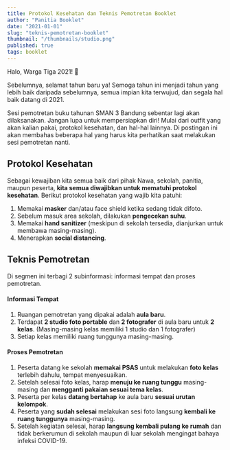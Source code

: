 ```yaml
---
title: Protokol Kesehatan dan Teknis Pemotretan Booklet
author: "Panitia Booklet"
date: "2021-01-01"
slug: "teknis-pemotretan-booklet"
thumbnail: "/thumbnails/studio.png"
published: true
tags: booklet
---
```

Halo, Warga Tiga 2021! 👋

Sebelumnya, selamat tahun baru ya! Semoga tahun ini menjadi tahun yang lebih baik daripada sebelumnya, semua impian kita terwujud, dan segala hal baik datang di 2021.

Sesi pemotretan buku tahunan SMAN 3 Bandung sebentar lagi akan dilaksanakan. Jangan lupa untuk mempersiapkan diri! Mulai dari outfit yang akan kalian pakai, protokol kesehatan, dan hal-hal lainnya. Di postingan ini akan membahas beberapa hal yang harus kita perhatikan saat melakukan sesi pemotretan nanti.

## Protokol Kesehatan
Sebagai kewajiban kita semua baik dari pihak Nawa, sekolah, panitia, maupun peserta, **kita semua diwajibkan untuk mematuhi protokol kesehatan**. Berikut protokol kesehatan yang wajib kita patuhi:
1. Memakai **masker** dan/atau face shield ketika sedang tidak difoto.
2. Sebelum masuk area sekolah, dilakukan **pengecekan suhu**.
3. Memakai **hand sanitizer** (meskipun di sekolah tersedia, dianjurkan untuk membawa masing-masing).
4. Menerapkan **social distancing**.

## Teknis Pemotretan
Di segmen ini terbagi 2 subinformasi: informasi tempat dan proses pemotretan.

#### Informasi Tempat
1. Ruangan pemotretan yang dipakai adalah **aula baru**.
2. Terdapat **2 studio foto portable** dan **2 fotografer** di aula baru untuk **2 kelas**. 
    (Masing-masing kelas memiliki 1 studio dan 1 fotografer)
3. Setiap kelas memiliki ruang tunggunya masing-masing.

#### Proses Pemotretan
1. Peserta datang ke sekolah **memakai PSAS** untuk melakukan **foto kelas** terlebih dahulu, tempat menyesuaikan.
2. Setelah selesai foto kelas, harap **menuju ke ruang tunggu** masing-masing dan **mengganti pakaian sesuai tema kelas**.
3. Peserta per kelas **datang bertahap** ke aula baru **sesuai urutan kelompok**.
4. Peserta yang **sudah selesai** melakukan sesi foto langsung **kembali ke ruang tunggunya** masing-masing.
6. Setelah kegiatan selesai, harap **langsung kembali pulang ke rumah** dan tidak berkerumun di sekolah maupun di luar sekolah mengingat bahaya infeksi COVID-19.